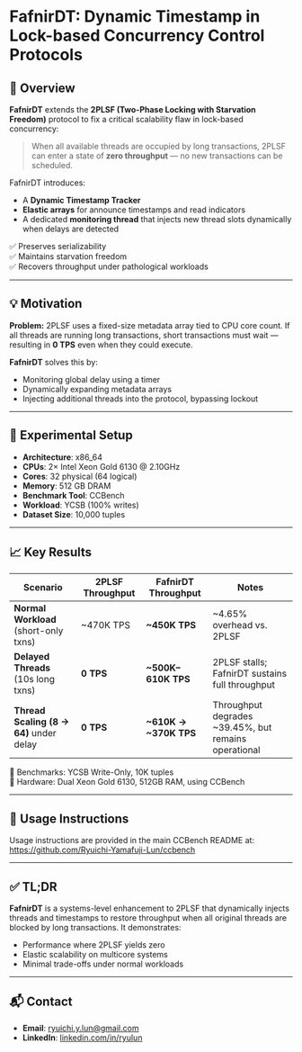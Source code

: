 # FafnirDT: Dynamic Timestamp in Lock-based Concurrency Control Protocols

## 🧠 Overview

**FafnirDT** extends the **2PLSF (Two-Phase Locking with Starvation Freedom)** protocol to fix a critical scalability flaw in lock-based concurrency:

> When all available threads are occupied by long transactions, 2PLSF can enter a state of **zero throughput** — no new transactions can be scheduled.

FafnirDT introduces:
- A **Dynamic Timestamp Tracker**
- **Elastic arrays** for announce timestamps and read indicators
- A dedicated **monitoring thread** that injects new thread slots dynamically when delays are detected

✅ Preserves serializability  
✅ Maintains starvation freedom  
✅ Recovers throughput under pathological workloads

---

## 💡 Motivation

**Problem:** 2PLSF uses a fixed-size metadata array tied to CPU core count. If all threads are running long transactions, short transactions must wait — resulting in **0 TPS** even when they could execute.

**FafnirDT** solves this by:
- Monitoring global delay using a timer
- Dynamically expanding metadata arrays
- Injecting additional threads into the protocol, bypassing lockout

---

## 🔬 Experimental Setup

- **Architecture**: x86_64  
- **CPUs**: 2× Intel Xeon Gold 6130 @ 2.10GHz  
- **Cores**: 32 physical (64 logical)  
- **Memory**: 512 GB DRAM  
- **Benchmark Tool**: CCBench  
- **Workload**: YCSB (100% writes)  
- **Dataset Size**: 10,000 tuples

---

## 📈 Key Results

| Scenario                                  | 2PLSF Throughput | FafnirDT Throughput     | Notes                                                               |
|------------------------------------------|------------------|--------------------------|---------------------------------------------------------------------|
| **Normal Workload** (short-only txns)    | ~470K TPS        | **~450K TPS**            | ~4.65% overhead vs. 2PLSF                                           |
| **Delayed Threads** (10s long txns)      | **0 TPS**        | **~500K–610K TPS**       | 2PLSF stalls; FafnirDT sustains full throughput                     |
| **Thread Scaling (8 → 64)** under delay  | **0 TPS**        | **~610K → ~370K TPS**    | Throughput degrades ~39.45%, but remains operational                |

📌 Benchmarks: YCSB Write-Only, 10K tuples  
📌 Hardware: Dual Xeon Gold 6130, 512GB RAM, using CCBench

---

## 📂 Usage Instructions

Usage instructions are provided in the main CCBench README at:  
https://github.com/Ryuichi-Yamafuji-Lun/ccbench

---

## ✅ TL;DR

**FafnirDT** is a systems-level enhancement to 2PLSF that dynamically injects threads and timestamps to restore throughput when all original threads are blocked by long transactions. It demonstrates:  
- Performance where 2PLSF yields zero  
- Elastic scalability on multicore systems  
- Minimal trade-offs under normal workloads

---

## 📬 Contact

- **Email**: ryuichi.y.lun@gmail.com  
- **LinkedIn**: [linkedin.com/in/ryulun](https://www.linkedin.com/in/ryulun/)
